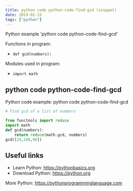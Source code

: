 ```yaml
---
title: python code python-code-find-gcd (snippet)
date: 2019-02-15
tags: ["python"]
---
```

Python example 'python code python-code-find-gcd'

Functions in program: 
* `def gcd(numbers):`

Modules used in program: 
* `import math`

## python code python-code-find-gcd

Python code example: python code python-code-find-gcd

```python
# Find gcd of a list of numbers

from functools import reduce
import math
def gcd(numbers):
    return reduce(math.gcd, numbers)
gcd([24,108,90])


```

## Useful links

- Learn Python: https://pythonbasics.org
- Download Python: https://python.org

More Python: https://pythonprogramminglanguage.com
